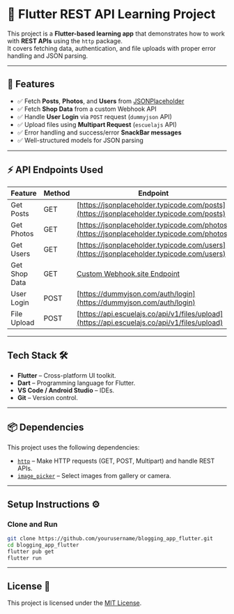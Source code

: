 # 📱 Flutter REST API Learning Project

This project is a **Flutter-based learning app** that demonstrates how to work with **REST APIs** using the `http` package.  
It covers fetching data, authentication, and file uploads with proper error handling and JSON parsing.

---

## 🚀 Features

- ✅ Fetch **Posts**, **Photos**, and **Users** from [JSONPlaceholder](https://jsonplaceholder.typicode.com)  
- ✅ Fetch **Shop Data** from a custom Webhook API  
- ✅ Handle **User Login** via `POST` request (`dummyjson` API)  
- ✅ Upload files using **Multipart Request** (`escuelajs` API)  
- ✅ Error handling and success/error **SnackBar messages**  
- ✅ Well-structured models for JSON parsing  

---

## ⚡ API Endpoints Used

| Feature       | Method | Endpoint                                                    |
|---------------|--------|-------------------------------------------------------------|
| Get Posts     | GET    | [https://jsonplaceholder.typicode.com/posts](https://jsonplaceholder.typicode.com/posts)   |
| Get Photos    | GET    | [https://jsonplaceholder.typicode.com/photos](https://jsonplaceholder.typicode.com/photos) |
| Get Users     | GET    | [https://jsonplaceholder.typicode.com/users](https://jsonplaceholder.typicode.com/users)   |
| Get Shop Data | GET    | [Custom Webhook.site Endpoint](https://webhook.site)        |
| User Login    | POST   | [https://dummyjson.com/auth/login](https://dummyjson.com/auth/login) |
| File Upload   | POST   | [https://api.escuelajs.co/api/v1/files/upload](https://api.escuelajs.co/api/v1/files/upload) |

---

##  Tech Stack 🛠️

- **Flutter** – Cross-platform UI toolkit.  
- **Dart** – Programming language for Flutter.  
- **VS Code / Android Studio** – IDEs.  
- **Git** – Version control.  

---

## 📦 Dependencies 

This project uses the following dependencies:
- [`http`](https://pub.dev/packages/http) – Make HTTP requests (GET, POST, Multipart) and handle REST APIs.  
- [`image_picker`](https://pub.dev/packages/image_picker) – Select images from gallery or camera.  

---
## Setup Instructions ⚙️

### Clone and Run
```bash
git clone https://github.com/yourusername/blogging_app_flutter.git
cd blogging_app_flutter
flutter pub get
flutter run
```

---

## License 📄
This project is licensed under the [MIT License](LICENSE).